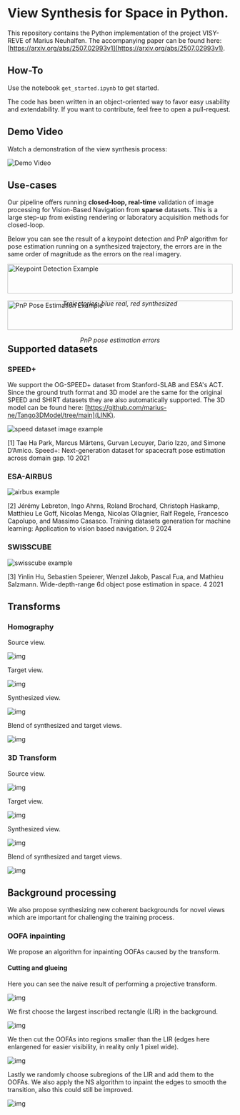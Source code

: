 # View Synthesis for Space in Python.
This repository contains the Python implementation of the project VISY-REVE of Marius Neuhalfen. The accompanying paper can be found here: [https://arxiv.org/abs/2507.02993v1](https://arxiv.org/abs/2507.02993v1).

## How-To

Use the notebook `get_started.ipynb` to get started.

The code has been written in an object-oriented way to favor easy usability and extendability. If you want to contribute, feel free to open a pull-request.

## Demo Video

Watch a demonstration of the view synthesis process:

![Demo Video](media/public/teaser.gif)

## Use-cases

Our pipeline offers running **closed-loop, real-time** validation of image processing for Vision-Based Navigation from **sparse** datasets. This is a large step-up from existing rendering or laboratory acquisition methods for closed-loop.

Below you can see the result of a keypoint detection and PnP algorithm for pose estimation running on a synthesized trajectory, the errors are in the same order of magnitude as the errors on the real imagery.

<div style="display: flex; flex-wrap: wrap; gap: 16px;">

<div style="flex: 1; min-width: 250px;">
<img src="media/public/twotrajs_poses.png" alt="Keypoint Detection Example" width="100%"/>
<p align="center"><em>Trajectories: blue real, red synthesized</em></p>
</div>

<div style="flex: 1; min-width: 250px;">
<img src="media/public/pnperrors.png" alt="PnP Pose Estimation Example" width="100%"/>
<p align="center"><em>PnP pose estimation errors</em></p>
</div>

</div>

## Supported datasets

### SPEED+

We support the OG-SPEED+ dataset from Stanford-SLAB and ESA's ACT. Since the ground truth format and 3D model are the same for the original SPEED and SHIRT datasets they are also automatically supported. The 3D model can be found here: [https://github.com/marius-ne/Tango3DModel/tree/main](LINK).

![speed dataset image example](media/public/speedplus.jpg)

[1] Tae Ha Park, Marcus Märtens, Gurvan Lecuyer, Dario Izzo, and Simone D’Amico. Speed+: Next-generation dataset for
spacecraft pose estimation across domain gap. 10 2021

### ESA-AIRBUS

![airbus example](media/public/airbus.png)

[2] Jérémy Lebreton, Ingo Ahrns, Roland Brochard, Christoph Haskamp, Matthieu Le Goff, Nicolas Menga, Nicolas Ollagnier,
Ralf Regele, Francesco Capolupo, and Massimo Casasco. Training datasets generation for machine learning: Application to
vision based navigation. 9 2024

### SWISSCUBE

![swisscube example](media/public/swisscube.jpg)

[3] Yinlin Hu, Sebastien Speierer, Wenzel Jakob, Pascal Fua, and Mathieu Salzmann. Wide-depth-range 6d object pose estimation
in space. 4 2021

## Transforms

### Homography

Source view.

![img](media/public/si.png)

Target view.

![img](media/public/ti.png)

Synthesized view.

![img](media/public/synth.png)

Blend of synthesized and target views.

![img](media/public/overlay.png)

### 3D Transform

Source view.

![img](media/public/si3D.png)

Target view.

![img](media/public/ti3D.png)

Synthesized view.

![img](media/public/synth3D.png)

Blend of synthesized and target views.

![img](media/public/overlay3D.png)

## Background processing

We also propose synthesizing new coherent backgrounds for novel views which are important for challenging the training process.

### OOFA inpainting
We propose an algorithm for inpainting OOFAs caused by the transform.
#### Cutting and glueing
Here you can see the naive result of performing a projective transform.

![img](media/public/OOFA_example.png)

We first choose the largest inscribed rectangle (LIR) in the background.

![img](media/public/LIR.png)

We then cut the OOFAs into regions smaller than the LIR (edges here enlargened for easier visibility, in reality only 1 pixel wide).

![img](media/public/OOFA_subedges_example.png)

Lastly we randomly choose subregions of the LIR and add them to the OOFAs. We also apply the NS algorithm to inpaint the edges to smooth the transition, also this could still be improved.

![img](media/public/inpainted.png)

